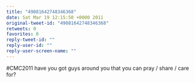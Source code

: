 ```yaml
---
title: "49081642748346368"
date: Sat Mar 19 12:15:50 +0000 2011
original-tweet-id: "49081642748346368"
retweets: 0
favorites: 0
reply-tweet-id: ""
reply-user-id: ""
reply-user-screen-name: ""
---
```

#CMC2011 have you got guys around you that you can pray / share / care for?
